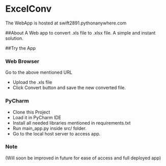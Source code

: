 # ExcelConv
The WebApp is hosted at 
swift2891.pythonanywhere.com

##About
A Web app to convert .xls file to .xlsx file. A simple and instant solution. 

##Try the App
### Web Browser
Go to the above mentioned URL
* Upload the .xls file
* Click Convert button and save the new converted file.

### PyCharm
* Clone this Project
* Load it in PyCharm IDE
* Install all needed libraries mentioned in requirements.txt 
* Run main_app.py inside src/ folder. 
* Go to the local host server to access app.

### Note
(Will soon be improved in future for ease of access and full deployed app)
